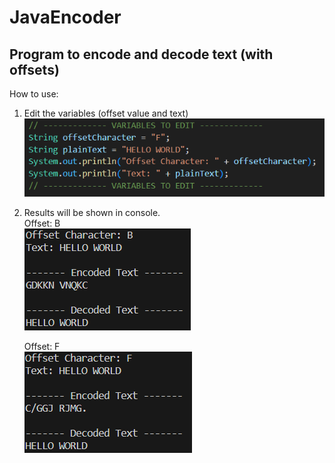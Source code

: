 # JavaEncoder

## Program to encode and decode text (with offsets)
How to use:
1. Edit the variables (offset value and text)
![Edit Variables](/images/edit_variables.png)

2. Results will be shown in console. <br>
    Offset: B <br>
    ![Offset B](/images/offsetB.png)<br>

    Offset: F <br>
    ![Offset F](/images/offsetF.png)